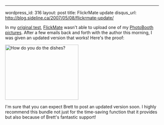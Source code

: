 --- 
wordpress_id: 316
layout: post
title: FlickrMate update
disqus_url: http://blog.sideline.ca/2007/05/08/flickrmate-update/

<p>In my <a href="http://www.sideline.ca/2007/05/07/flickrmate-test/" title="sideline.ca  &raquo; FlickrMate Test">original test</a>, <a href="http://blog.circlesixdesign.com/download/flickrmate-bundle-for-textmate/" title="Circle Six Blog   &raquo; FlickrMate Bundle for TextMate">FlickMate</a> wasn't able to upload one of my <a href="http://www.flickr.com/photos/aream/sets/72157594534870603/" title="Photobooth - a photoset on Flickr">PhotoBooth pictures</a>.  After a few emails back and forth with the author this morning, I was given an updated version that works!  Here's the proof:</p>
<p><a href="http://farm1.static.flickr.com/222/489931543_0a5e562d5e.jpg" title="Sam finds that there's much less mess if he strips down before doing the dishes."><img src="http://farm1.static.flickr.com/222/489931543_0a5e562d5e_m.jpg" width="240" height="180" alt="How do you do the dishes?" /></a></p>
<p>I'm sure that you can expect Brett to post an updated version soon.  I highly recommend this bundle not just for the time-saving function that it provides but also because of Brett's fantastic support!</p>
